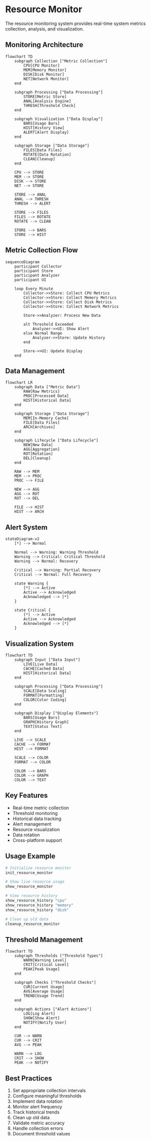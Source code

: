 # Resource Monitor

The resource monitoring system provides real-time system metrics collection, analysis, and visualization.

## Monitoring Architecture

```mermaid
flowchart TD
    subgraph Collection ["Metric Collection"]
        CPU[CPU Monitor]
        MEM[Memory Monitor]
        DISK[Disk Monitor]
        NET[Network Monitor]
    end
    
    subgraph Processing ["Data Processing"]
        STORE[Metric Store]
        ANAL[Analysis Engine]
        THRESH[Threshold Check]
    end
    
    subgraph Visualization ["Data Display"]
        BARS[Usage Bars]
        HIST[History View]
        ALERT[Alert Display]
    end
    
    subgraph Storage ["Data Storage"]
        FILES[Data Files]
        ROTATE[Data Rotation]
        CLEAN[Cleanup]
    end
    
    CPU --> STORE
    MEM --> STORE
    DISK --> STORE
    NET --> STORE
    
    STORE --> ANAL
    ANAL --> THRESH
    THRESH --> ALERT
    
    STORE --> FILES
    FILES --> ROTATE
    ROTATE --> CLEAN
    
    STORE --> BARS
    STORE --> HIST
```

## Metric Collection Flow

```mermaid
sequenceDiagram
    participant Collector
    participant Store
    participant Analyzer
    participant UI
    
    loop Every Minute
        Collector->>Store: Collect CPU Metrics
        Collector->>Store: Collect Memory Metrics
        Collector->>Store: Collect Disk Metrics
        Collector->>Store: Collect Network Metrics
        
        Store->>Analyzer: Process New Data
        
        alt Threshold Exceeded
            Analyzer->>UI: Show Alert
        else Normal Range
            Analyzer->>Store: Update History
        end
        
        Store->>UI: Update Display
    end
```

## Data Management

```mermaid
flowchart LR
    subgraph Data ["Metric Data"]
        RAW[Raw Metrics]
        PROC[Processed Data]
        HIST[Historical Data]
    end
    
    subgraph Storage ["Data Storage"]
        MEM[In-Memory Cache]
        FILE[Data Files]
        ARCH[Archives]
    end
    
    subgraph Lifecycle ["Data Lifecycle"]
        NEW[New Data]
        AGG[Aggregation]
        ROT[Rotation]
        DEL[Cleanup]
    end
    
    RAW --> MEM
    MEM --> PROC
    PROC --> FILE
    
    NEW --> AGG
    AGG --> ROT
    ROT --> DEL
    
    FILE --> HIST
    HIST --> ARCH
```

## Alert System

```mermaid
stateDiagram-v2
    [*] --> Normal
    
    Normal --> Warning: Warning Threshold
    Warning --> Critical: Critical Threshold
    Warning --> Normal: Recovery
    
    Critical --> Warning: Partial Recovery
    Critical --> Normal: Full Recovery
    
    state Warning {
        [*] --> Active
        Active --> Acknowledged
        Acknowledged --> [*]
    }
    
    state Critical {
        [*] --> Active
        Active --> Acknowledged
        Acknowledged --> [*]
    }
```

## Visualization System

```mermaid
flowchart TD
    subgraph Input ["Data Input"]
        LIVE[Live Data]
        CACHE[Cached Data]
        HIST[Historical Data]
    end
    
    subgraph Processing ["Data Processing"]
        SCALE[Data Scaling]
        FORMAT[Formatting]
        COLOR[Color Coding]
    end
    
    subgraph Display ["Display Elements"]
        BARS[Usage Bars]
        GRAPH[History Graph]
        TEXT[Status Text]
    end
    
    LIVE --> SCALE
    CACHE --> FORMAT
    HIST --> FORMAT
    
    SCALE --> COLOR
    FORMAT --> COLOR
    
    COLOR --> BARS
    COLOR --> GRAPH
    COLOR --> TEXT
```

## Key Features

- Real-time metric collection
- Threshold monitoring
- Historical data tracking
- Alert management
- Resource visualization
- Data rotation
- Cross-platform support

## Usage Example

```bash
# Initialize resource monitor
init_resource_monitor

# Show live resource usage
show_resource_monitor

# View resource history
show_resource_history "cpu"
show_resource_history "memory"
show_resource_history "disk"

# Clean up old data
cleanup_resource_monitor
```

## Threshold Management

```mermaid
flowchart TD
    subgraph Thresholds ["Threshold Types"]
        WARN[Warning Level]
        CRIT[Critical Level]
        PEAK[Peak Usage]
    end
    
    subgraph Checks ["Threshold Checks"]
        CUR[Current Usage]
        AVG[Average Usage]
        TREND[Usage Trend]
    end
    
    subgraph Actions ["Alert Actions"]
        LOG[Log Alert]
        SHOW[Show Alert]
        NOTIFY[Notify User]
    end
    
    CUR --> WARN
    CUR --> CRIT
    AVG --> PEAK
    
    WARN --> LOG
    CRIT --> SHOW
    PEAK --> NOTIFY
```

## Best Practices

1. Set appropriate collection intervals
2. Configure meaningful thresholds
3. Implement data rotation
4. Monitor alert frequency
5. Track historical trends
6. Clean up old data
7. Validate metric accuracy
8. Handle collection errors
9. Document threshold values 
